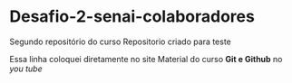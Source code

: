# Desafio-2-senai-colaboradores
Segundo repositório do curso
Repositorio criado para teste

Essa linha coloquei diretamente no site
Material do curso **Git e Github** no *you tube*
